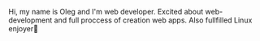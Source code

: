 Hi, my name is Oleg and I'm web developer. Excited about web-development and full proccess of creation web apps. Also fullfilled Linux enjoyer🐧

<!---
olegZmemer/olegZmemer is a ✨ special ✨ repository because its `README.md` (this file) appears on your GitHub profile.
You can click the Preview link to take a look at your changes.
--->
